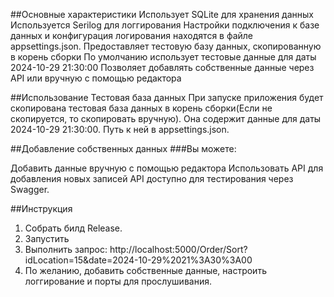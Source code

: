 ##Основные характеристики
Использует SQLite для хранения данных
Используется Serilog для логгирования
Настройки подключения к базе данных и конфигурация логирования находятся в файле appsettings.json. 
Предоставляет тестовую базу данных, скопированную в корень сборки
По умолчанию использует тестовые данные для даты 2024-10-29 21:30:00
Позволяет добавлять собственные данные через API или вручную с помощью редактора

##Использование
Тестовая база данных
При запуске приложения будет скопирована тестовая база данных в корень сборки(Если не скопируется, то скопировать вручную). 
Она содержит данные для даты 2024-10-29 21:30:00.
Путь к ней в appsettings.json.

##Добавление собственных данных
###Вы можете:

Добавить данные вручную с помощью редактора
Использовать API для добавления новых записей
API доступно для тестирования через Swagger.

##Инструкция
1. Собрать билд Release.
2. Запустить
3. Выполнить запрос: http://localhost:5000/Order/Sort?idLocation=15&date=2024-10-29%2021%3A30%3A00
4. По желанию, добавить собственные данные, настроить логгирование и порты для прослушивания.